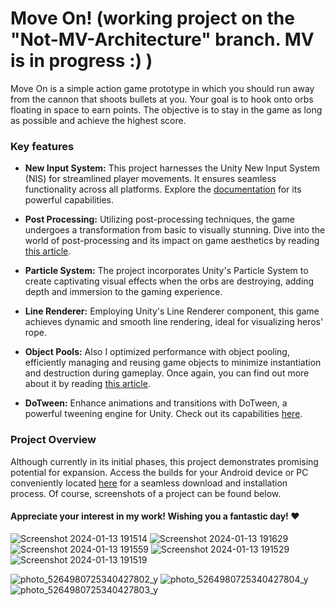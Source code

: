# Move On! (working project on the "Not-MV-Architecture" branch. MV is in progress :) )
Move On is a simple action game prototype in which you should run away from the cannon that shoots bullets at you. Your goal is to hook onto orbs floating in space to earn points. The objective is to stay in the game as long as possible and achieve the highest score.

### Key features
* **New Input System:**
  This project harnesses the Unity New Input System (NIS) for streamlined player movements. It ensures seamless functionality across all platforms. Explore the [documentation](https://docs.unity3d.com/Packages/com.unity.inputsystem@1.7/manual/index.html) for its powerful capabilities.

* **Post Processing:**
  Utilizing post-processing techniques, the game undergoes a transformation from basic to visually stunning. Dive into the world of post-processing and its impact on game aesthetics by reading [this article](https://medium.com/unity-coder-corner/unity-working-with-post-processing-2d832ed6d82#:~:text=Follow-,Unity%20Coder%20Corner,is%20rendered%20on%20the%20screen).

* **Particle System:**
  The project incorporates Unity's Particle System to create captivating visual effects when the orbs are destroying, adding depth and immersion to the gaming experience.

* **Line Renderer:**
  Employing Unity's Line Renderer component, this game achieves dynamic and smooth line rendering, ideal for visualizing heros' rope.

* **Object Pools:**
  Also I optimized performance with object pooling, efficiently managing and reusing game objects to minimize instantiation and destruction during gameplay. Once again, you can find out more about it by reading [this article](https://thomassteffen.medium.com/advanced-object-pooling-in-c-and-unity-cba2376ad159).

* **DoTween:**
  Enhance animations and transitions with DoTween, a powerful tweening engine for Unity. Check out its capabilities [here](http://dotween.demigiant.com/).

### Project Overview

Although currently in its initial phases, this project demonstrates promising potential for expansion. Access the builds for your Android device or PC conveniently located [here](https://drive.google.com/drive/folders/1XkY3Tqz953llExpSCrZerWEj4TTBxGvF?usp=sharing) for a seamless download and installation process. Of course, screenshots of a project can be found below.

#### Appreciate your interest in my work! Wishing you a fantastic day! ❤️

![Screenshot 2024-01-13 191514](https://github.com/Lekantrop-gd/MoveOn/assets/98541354/3b0d65e2-3626-4bbb-bfcd-612ab2902b9d)
![Screenshot 2024-01-13 191629](https://github.com/Lekantrop-gd/MoveOn/assets/98541354/f5d56e4d-6559-49f0-bf71-8327215ea349)
![Screenshot 2024-01-13 191559](https://github.com/Lekantrop-gd/MoveOn/assets/98541354/d45110b8-4aac-4a07-ba1c-6143bf31a95b)
![Screenshot 2024-01-13 191529](https://github.com/Lekantrop-gd/MoveOn/assets/98541354/f1aadf59-7ce1-4870-bd0e-36aeec05fca3)
![Screenshot 2024-01-13 191519](https://github.com/Lekantrop-gd/MoveOn/assets/98541354/bd77c21f-fe2e-4c10-beef-04d5d5b233d1)

![photo_5264980725340427802_y](https://github.com/Lekantrop-gd/MoveOn/assets/98541354/767ee44f-0f91-4be2-89b8-3398efc40aec)
![photo_5264980725340427804_y](https://github.com/Lekantrop-gd/MoveOn/assets/98541354/a6d73099-6337-46c9-bd88-704efd8713fb)
![photo_5264980725340427803_y](https://github.com/Lekantrop-gd/MoveOn/assets/98541354/5e0826d9-fc76-4e93-8db3-1fe88d9539e1)
